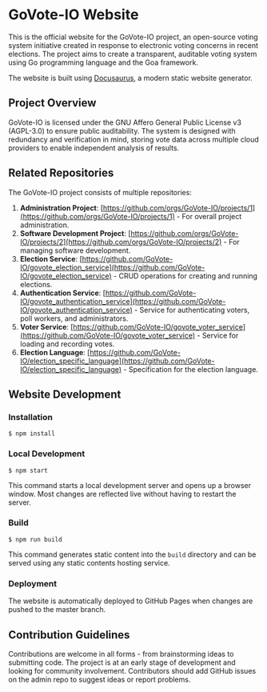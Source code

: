 # GoVote-IO Website

This is the official website for the GoVote-IO project, an open-source voting system initiative created in response to electronic voting concerns in recent elections. The project aims to create a transparent, auditable voting system using Go programming language and the Goa framework.

The website is built using [Docusaurus](https://docusaurus.io/), a modern static website generator.

## Project Overview

GoVote-IO is licensed under the GNU Affero General Public License v3 (AGPL-3.0) to ensure public auditability. The system is designed with redundancy and verification in mind, storing vote data across multiple cloud providers to enable independent analysis of results.

## Related Repositories

The GoVote-IO project consists of multiple repositories:

1. **Administration Project**: [https://github.com/orgs/GoVote-IO/projects/1](https://github.com/orgs/GoVote-IO/projects/1) - For overall project administration.
2. **Software Development Project**: [https://github.com/orgs/GoVote-IO/projects/2](https://github.com/orgs/GoVote-IO/projects/2) - For managing software development.
3. **Election Service**: [https://github.com/GoVote-IO/govote_election_service](https://github.com/GoVote-IO/govote_election_service) - CRUD operations for creating and running elections.
4. **Authentication Service**: [https://github.com/GoVote-IO/govote_authentication_service](https://github.com/GoVote-IO/govote_authentication_service) - Service for authenticating voters, poll workers, and administrators.
5. **Voter Service**: [https://github.com/GoVote-IO/govote_voter_service](https://github.com/GoVote-IO/govote_voter_service) - Service for loading and recording votes.
6. **Election Language**: [https://github.com/GoVote-IO/election_specific_language](https://github.com/GoVote-IO/election_specific_language) - Specification for the election language.

## Website Development

### Installation

```
$ npm install
```

### Local Development

```
$ npm start
```

This command starts a local development server and opens up a browser window. Most changes are reflected live without having to restart the server.

### Build

```
$ npm run build
```

This command generates static content into the `build` directory and can be served using any static contents hosting service.

### Deployment

The website is automatically deployed to GitHub Pages when changes are pushed to the master branch.

## Contribution Guidelines

Contributions are welcome in all forms - from brainstorming ideas to submitting code. The project is at an early stage of development and looking for community involvement. Contributors should add GitHub issues on the admin repo to suggest ideas or report problems.